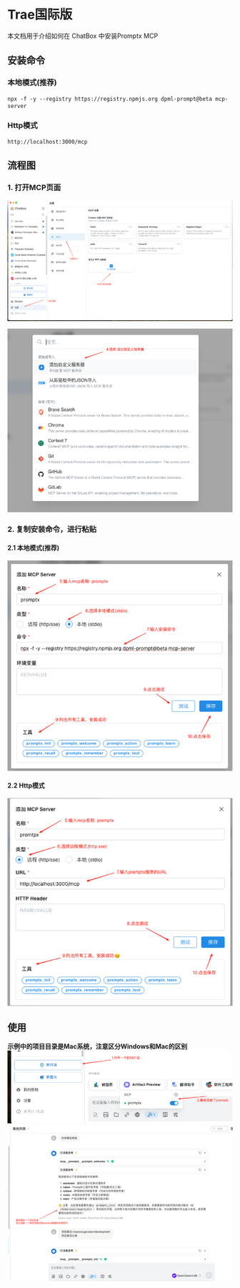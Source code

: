 # Trae国际版

本文档用于介绍如何在 ChatBox 中安装Promptx MCP

## 安装命令

### 本地模式(推荐)

```shell
npx -f -y --registry https://registry.npmjs.org dpml-prompt@beta mcp-server
```

### Http模式

`http://localhost:3000/mcp`

## 流程图

### 1. 打开MCP页面

![MCP页面1](./Imgs/img-1.png)

![MCP页面2](./Imgs/img-2.png)

### 2. 复制安装命令，进行粘贴

#### 2.1 本地模式(推荐)
![本地模式安装](./Imgs/img-3.png)

#### 2.2 Http模式
![Http模式安装](./Imgs/img-6.png)

## 使用
**示例中的项目目录是Mac系统，注意区分Windows和Mac的区别**
![使用指南1](./Imgs/img-4.png)
![使用指南2](./Imgs/img-5.png)